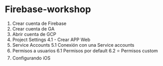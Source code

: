 # Firebase-workshop

1. Crear cuenta de Firebase
2. Crear cuenta de GA
3. Abrir cuenta de GCP
4. Project Settings
4.1 - Crear APP Web
5. Service Accounts
5.1 Conexión con una Service accounts
6. Permisos a usuarios
6.1 Permisos por default
6.2 ⭐️ Permisos custom
7. Configurando iOS